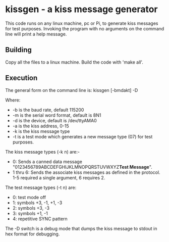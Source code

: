 # kissgen - a kiss message generator

This code runs on any linux machine, pc or Pi, to generate kiss messages for test purposes. Invoking the program with no
arguments on the command line will print a help message.

## Building
Copy all the files to a linux machine. Build the code with 'make all'.

## Execution
The general form on the command line is:
kissgen [-bmdakt] -D <val1> <val2>

Where:
* -b is the baud rate, default 115200
* -m is the serial word format, default is 8N1
* -d is the device, default is /dev/ttyAMA0
* -a is the kiss address, 0-15
* -k is the kiss message type
* -t is a test mode which generates a new message type (07) for test purposes.

The kiss message types (-k n) are:-
* 0: Sends a canned data message "0123456789ABCDEFGHIJKLMNOPQRSTUVWXYZ**Test Message**".
* 1 thru 6: Sends the associate kiss messages as defined in the protocol. 1-5 required a single argument, 6 requires 2.

The test message types (-t n) are:
* 0: test mode off
* 1: symbols +3, -1, +1, -3
* 2: symbols +3, -3
* 3: symbols +1, -1
* 4: repetitive SYNC pattern

The -D switch is a debug mode that dumps the kiss message to stdout in hex format for debugging.

